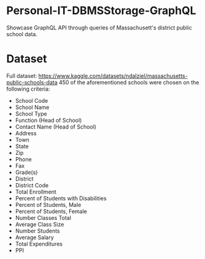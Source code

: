 # Personal-IT-DBMSStorage-GraphQL

Showcase GraphQL API through queries of Massachusett's district public school data. 

# Dataset

Full dataset: https://www.kaggle.com/datasets/ndalziel/massachusetts-public-schools-data
450 of the aforementioned schools were chosen on the following criteria:
- School Code
- School Name
- School Type
- Function (Head of School)
- Contact Name (Head of School)
- Address
- Town
- State
- Zip
- Phone
- Fax
- Grade(s)
- District
- District Code
- Total Enrollment
- Percent of Students with Disabilities
- Percent of Students, Male
- Percent of Students, Female
- Number Classes Total
- Average Class Size
- Number Students
- Average Salary
- Total Expenditures
-  PPI

